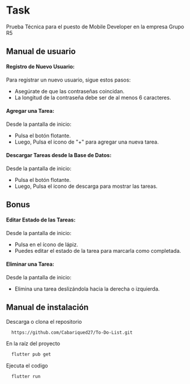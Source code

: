 
# Task

Prueba Técnica para el puesto de Mobile Developer en la empresa Grupo R5


## Manual de usuario

#### Registro de Nuevo Usuario:

Para registrar un nuevo usuario, sigue estos pasos:
- Asegúrate de que las contraseñas coincidan.
- La longitud de la contraseña debe ser de al menos 6 caracteres.

#### Agregar una Tarea:

Desde la pantalla de inicio:
- Pulsa el botón flotante.
- Luego, Pulsa el icono de "+" para agregar una nueva tarea.

####  Descargar Tareas desde la Base de Datos:

Desde la pantalla de inicio:
- Pulsa el botón flotante.
- Luego, Pulsa el icono de descarga para mostrar las tareas.


## Bonus

####  Editar Estado de las Tareas:

Desde la pantalla de inicio:
- Pulsa en el ícono de lápiz.
- Puedes editar el estado de la tarea para marcarla como completada.

####  Eliminar una Tarea:

Desde la pantalla de inicio:
- Elimina una tarea deslizándola hacia la derecha o izquierda.


## Manual de instalación

Descarga o clona el repositorio

```bash
  https://github.com/Cabariqued27/To-Do-List.git
```
En la raíz del proyecto

```bash
  flutter pub get 
```
Ejecuta el codigo

```bash
  flutter run
```
